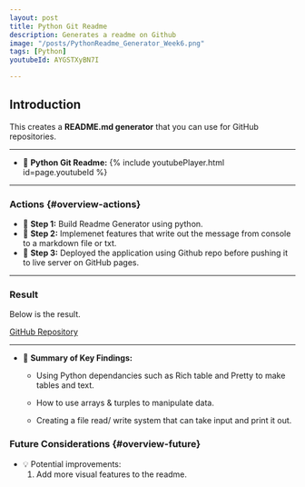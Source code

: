 ```yaml
---
layout: post
title: Python Git Readme
description: Generates a readme on Github
image: "/posts/PythonReadme_Generator_Week6.png"
tags: [Python]
youtubeId: AYGSTXyBN7I

---
```


## Introduction

This creates a **README.md generator** that you can use for GitHub repositories.

---
- 📌 **Python Git Readme:** 
{% include youtubePlayer.html id=page.youtubeId %}

---

### Actions  {#overview-actions}
- 🔹 **Step 1:** Build Readme Generator using python. 
- 🔹 **Step 2:** Implemenet features that write out the message from console to a markdown file or txt. 
- 🔹 **Step 3:** Deployed the application using Github repo before pushing it to live server on GitHub pages. 

---

### Result

Below is the result.

[GitHub Repository](https://github.com/DarrenSmith10/My_GitHub_ReadME_Generator_Week6)


---

- 📝 **Summary of Key Findings:**  
  - Using Python dependancies such as Rich table and Pretty to make tables and text.

  - How to use arrays & turples to manipulate data.

  - Creating a file read/ write system that can take input and print it out.  

### Future Considerations  {#overview-future}
- 💡 Potential improvements:
  1. Add more visual features to the readme.

